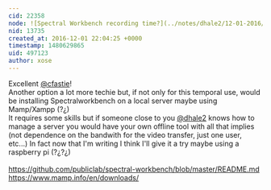 ```yaml
---
cid: 22358
node: ![Spectral Workbench recording time?](../notes/dhale2/12-01-2016/spectral-workbench-recording-time)
nid: 13735
created_at: 2016-12-01 22:04:25 +0000
timestamp: 1480629865
uid: 497123
author: xose
---
```


Excellent [@cfastie](/profile/cfastie)!</br>
Another option a lot more techie but, if not only for this temporal use, would be installing Spectralworkbench on a local server maybe using Mamp/Xampp (?¿)</br>
It requires some skills but if someone close to you [@dhale2](/profile/dhale2) knows how to manage a server you would have your own offline tool with all that implies (not dependence on the bandwith for the video transfer, just one user, etc...) In fact now that I'm writing I think I'll give it a try maybe using a raspberry pi (?¿?¿)</br>
</br>
https://github.com/publiclab/spectral-workbench/blob/master/README.md</br>
https://www.mamp.info/en/downloads/